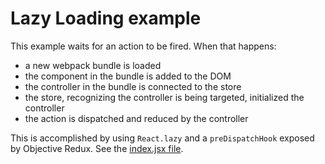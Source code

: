 # Lazy Loading example

This example waits for an action to be fired. When that happens:

 - a new webpack bundle is loaded
 - the component in the bundle is added to the DOM
 - the controller in the bundle is connected to the store
 - the store, recognizing the controller is being targeted, initialized the controller
 - the action is dispatched and reduced by the controller

 This is accomplished by using `React.lazy` and a `preDispatchHook` exposed by Objective Redux. See the [index.jsx file](./src/index.jsx).